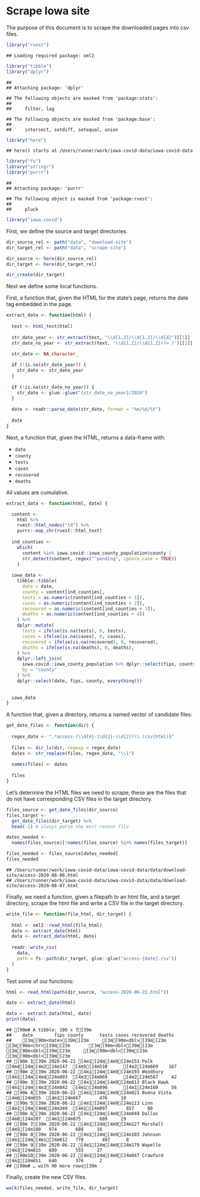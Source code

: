 Scrape Iowa site
================

The purpose of this document is to scrape the downloaded pages into csv
files.

``` r
library("rvest")
```

    ## Loading required package: xml2

``` r
library("tibble")
library("dplyr")
```

    ## 
    ## Attaching package: 'dplyr'

    ## The following objects are masked from 'package:stats':
    ## 
    ##     filter, lag

    ## The following objects are masked from 'package:base':
    ## 
    ##     intersect, setdiff, setequal, union

``` r
library("here")
```

    ## here() starts at /Users/runner/work/iowa-covid-data/iowa-covid-data

``` r
library("fs")
library("stringr")
library("purrr")
```

    ## 
    ## Attaching package: 'purrr'

    ## The following object is masked from 'package:rvest':
    ## 
    ##     pluck

``` r
library("iowa.covid")
```

First, we define the source and target directories.

``` r
dir_source_rel <- path("data", "download-site")
dir_target_rel <- path("data", "scrape-site")

dir_source <- here(dir_source_rel)
dir_target <- here(dir_target_rel)

dir_create(dir_target)
```

Next we define some local functions.

First, a function that, given the HTML for the state’s page, returns the
date tag embedded in the page.

``` r
extract_date <- function(html) {
  
  text <- html_text(html)
  
  str_date_year <- str_extract(text, "\\d{1,2}/\\d{1,2}/\\d{4}")[[1]]
  str_date_no_year <- str_extract(text, '\\d{1,2}/\\d{1,2}(?= )')[[1]]

  str_date <- NA_character_
  
  if (!is.na(str_date_year)) {
    str_date <- str_date_year
  }
  
  if (!is.na(str_date_no_year)) {
    str_date <- glue::glue("{str_date_no_year}/2020")
  }
  
  date <- readr::parse_date(str_date, format = "%m/%d/%Y")
  
  date
}
```

Next, a function that, given the HTML, returns a data-frame with:

  - `date`
  - `county`
  - `tests`
  - `cases`
  - `recovered`
  - `deaths`

All values are cumulative.

``` r
extract_data <- function(html, date) {

  content <-
    html %>%
    rvest::html_nodes("td") %>%
    purrr::map_chr(rvest::html_text)
  
  ind_counties <- 
    which(
      content %in% iowa.covid::iowa_county_population$county |
      str_detect(content, regex("^pending", ignore_case = TRUE))  
    )
  
  iowa_data <- 
    tibble::tibble(
      date = date,
      county = content[ind_counties],
      tests = as.numeric(content[ind_counties + 1]),
      cases = as.numeric(content[ind_counties + 2]),
      recovered = as.numeric(content[ind_counties + 3]),
      deaths = as.numeric(content[ind_counties + 4])
    ) %>%
    dplyr::mutate(
      tests = ifelse(is.na(tests), 0, tests),
      cases = ifelse(is.na(cases), 0, cases),
      recovered = ifelse(is.na(recovered), 0, recovered),
      deaths = ifelse(is.na(deaths), 0, deaths),
    ) %>% 
    dplyr::left_join(
      iowa.covid::iowa_county_population %>% dplyr::select(fips, county),
      by = "county"
    ) %>%
    dplyr::select(date, fips, county, everything())
    
  
  iowa_data
}
```

A function that, given a directory, returns a named vector of candidate
files:

``` r
get_date_files <- function(dir) {
  
  regex_date <- ".*access-(\\d{4}-\\d{2}-\\d{2})\\.(csv|html)$"
  
  files <- dir_ls(dir, regexp = regex_date)
  dates <- str_replace(files, regex_date, "\\1")
  
  names(files) <- dates
  
  files
} 
```

Let’s determine the HTML files we need to scrape; these are the files
that do not have corresponding CSV files in the target directory.

``` r
files_source <- get_date_files(dir_source)
files_target <- 
  get_date_files(dir_target) %>%
  head(-1) # always parse the most-recent file

dates_needed <- 
  names(files_source)[!names(files_source) %in% names(files_target)]

files_needed <- files_source[dates_needed]
files_needed
```

    ## /Users/runner/work/iowa-covid-data/iowa-covid-data/data/download-site/access-2020-08-06.html
    ## /Users/runner/work/iowa-covid-data/iowa-covid-data/data/download-site/access-2020-08-07.html

Finally, we need a function, given a filepath to an html file, and a
target directory, scrape the html file and write a CSV file in the
target directory.

``` r
write_file <- function(file_html, dir_target) {
  
  html <- xml2::read_html(file_html)
  date <- extract_date(html)
  data <- extract_data(html, date)
  
  readr::write_csv(
    data, 
    path = fs::path(dir_target, glue::glue("access-{date}.csv"))
  )
}
```

Test some of our functions:

``` r
html <- read_html(path(dir_source, "access-2020-06-22.html"))

date <- extract_date(html)
```

``` r
data <- extract_data(html, date)
print(data)
```

    ## [90m# A tibble: 100 x 7[39m
    ##    date        fips county      tests cases recovered deaths
    ##    [3m[90m<date>[39m[23m     [3m[90m<dbl>[39m[23m [3m[90m<chr>[39m[23m       [3m[90m<dbl>[39m[23m [3m[90m<dbl>[39m[23m     [3m[90m<dbl>[39m[23m  [3m[90m<dbl>[39m[23m
    ## [90m 1[39m 2020-06-22 [4m1[24m[4m9[24m153 Polk        [4m4[24m[4m2[24m147  [4m5[24m510      [4m2[24m669    167
    ## [90m 2[39m 2020-06-22 [4m1[24m[4m9[24m193 Woodbury    [4m1[24m[4m4[24m893  [4m3[24m069      [4m2[24m587     42
    ## [90m 3[39m 2020-06-22 [4m1[24m[4m9[24m013 Black Hawk  [4m1[24m[4m3[24m042  [4m1[24m896      [4m1[24m160     56
    ## [90m 4[39m 2020-06-22 [4m1[24m[4m9[24m021 Buena Vista  [4m6[24m655  [4m1[24m667       476     10
    ## [90m 5[39m 2020-06-22 [4m1[24m[4m9[24m113 Linn        [4m1[24m[4m6[24m349  [4m1[24m097       857     80
    ## [90m 6[39m 2020-06-22 [4m1[24m[4m9[24m049 Dallas       [4m8[24m207  [4m1[24m075       689     29
    ## [90m 7[39m 2020-06-22 [4m1[24m[4m9[24m127 Marshall     [4m5[24m100   974       608     18
    ## [90m 8[39m 2020-06-22 [4m1[24m[4m9[24m103 Johnson     [4m1[24m[4m1[24m612   770       497      8
    ## [90m 9[39m 2020-06-22 [4m1[24m[4m9[24m179 Wapello      [4m3[24m815   689       555     27
    ## [90m10[39m 2020-06-22 [4m1[24m[4m9[24m047 Crawford     [4m2[24m651   640       376      2
    ## [90m# … with 90 more rows[39m

Finally, create the new CSV files.

``` r
walk(files_needed, write_file, dir_target)
```
